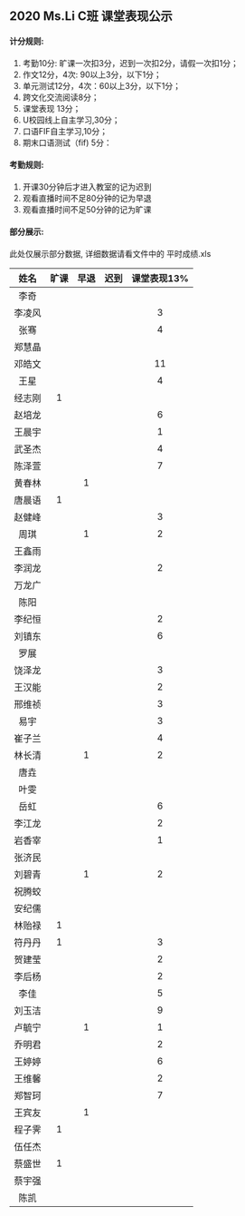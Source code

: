 ## 2020 Ms.Li C班 课堂表现公示



#### 计分规则:

1. 考勤10分: 旷课一次扣3分，迟到一次扣2分，请假一次扣1分；     
2. 作文12分，4次:  90以上3分，以下1分；
3. 单元测试12分，4次：60以上3分，以下1分；       
4. 跨文化交流阅读8分；     
5. 课堂表现 13分；         
6. U校园线上自主学习,30分；                      
7. 口语FIF自主学习,10分；   
8. 期末口语测试（fif) 5分：



#### 考勤规则:

1. 开课30分钟后才进入教室的记为迟到
2. 观看直播时间不足80分钟的记为早退
3. 观看直播时间不足50分钟的记为旷课

#### 部分展示:

此处仅展示部分数据, 详细数据请看文件中的 平时成绩.xls

|  姓名  | 旷课 | 早退 | 迟到 | 课堂表现13% |
| :----: | :--: | :--: | :--: | :---------: |
|  李奇  |      |      |      |             |
| 李凌风 |      |      |      |      3      |
|  张骞  |      |      |      |      4      |
| 郑慧晶 |      |      |      |             |
| 邓皓文 |      |      |      |     11      |
|  王星  |      |      |      |      4      |
| 经志刚 |  1   |      |      |             |
| 赵培龙 |      |      |      |      6      |
| 王晨宇 |      |      |      |      1      |
| 武圣杰 |      |      |      |      4      |
| 陈泽萱 |      |      |      |      7      |
| 黄春林 |      |  1   |      |             |
| 唐晨语 |  1   |      |      |             |
| 赵健峰 |      |      |      |      3      |
|  周琪  |      |  1   |      |      2      |
| 王鑫雨 |      |      |      |             |
| 李润龙 |      |      |      |      2      |
| 万龙广 |      |      |      |             |
|  陈阳  |      |      |      |             |
| 李纪恒 |      |      |      |      2      |
| 刘镇东 |      |      |      |      6      |
|  罗展  |      |      |      |             |
| 饶泽龙 |      |      |      |      3      |
| 王汉能 |      |      |      |      2      |
| 邢维祯 |      |      |      |      3      |
|  易宇  |      |      |      |      3      |
| 崔子兰 |      |      |      |      4      |
| 林长清 |      |  1   |      |      2      |
|  唐垚  |      |      |      |             |
|  叶雯  |      |      |      |             |
|  岳虹  |      |      |      |      6      |
| 李江龙 |      |      |      |      2      |
| 岩香宰 |      |      |      |      1      |
| 张济民 |      |      |      |             |
| 刘碧青 |      |  1   |      |      2      |
| 祝腾蛟 |      |      |      |             |
| 安纪儒 |      |      |      |             |
| 林贻禄 |  1   |      |      |             |
| 符丹丹 |  1   |      |      |      3      |
| 贺建莹 |      |      |      |      2      |
| 李后杨 |      |      |      |      2      |
|  李佳  |      |      |      |      5      |
| 刘玉洁 |      |      |      |      9      |
| 卢毓宁 |      |  1   |      |      1      |
| 乔明君 |      |      |      |      2      |
| 王婷婷 |      |      |      |      6      |
| 王维馨 |      |      |      |      2      |
| 郑智珂 |      |      |      |      7      |
| 王宾友 |      |  1   |      |             |
| 程子霁 |  1   |      |      |             |
| 伍任杰 |      |      |      |             |
| 蔡盛世 |  1   |      |      |             |
| 蔡宇强 |      |      |      |             |
|  陈凯  |      |      |      |             |